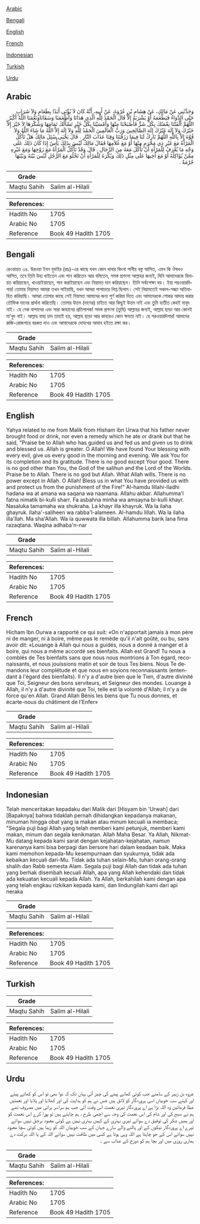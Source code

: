 [Arabic](#arabic)

[Bengali](#bengali)

[English](#english)

[French](#french)

[Indonesian](#indonesian)

[Turkish](#turkish)

[Urdu](#urdu)

## Arabic


<div dir="rtl" lang="ar" style={{fontSize:'larger',backgroundColor:'#f8f9fa',padding:20}}>
وَحَدَّثَنِي عَنْ مَالِكٍ، عَنْ هِشَامِ بْنِ عُرْوَةَ، عَنْ أَبِيهِ، أَنَّهُ كَانَ لاَ يُؤْتَى أَبَدًا بِطَعَامٍ وَلاَ شَرَابٍ حَتَّى الدَّوَاءُ فَيَطْعَمَهُ أَوْ يَشْرَبَهُ إِلاَّ قَالَ الْحَمْدُ لِلَّهِ الَّذِي هَدَانَا وَأَطْعَمَنَا وَسَقَانَاوَنَعَّمَنَا اللَّهُ أَكْبَرُ اللَّهُمَّ أَلْفَتْنَا نِعْمَتُكَ بِكُلِّ شَرٍّ فَأَصْبَحْنَا مِنْهَا وَأَمْسَيْنَا بِكُلِّ خَيْرٍ نَسْأَلُكَ تَمَامَهَا وَشُكْرَهَا لاَ خَيْرَ إِلاَّ خَيْرُكَ وَلاَ إِلَهَ غَيْرُكَ إِلَهَ الصَّالِحِينَ وَرَبَّ الْعَالَمِينَ الْحَمْدُ لِلَّهِ وَلاَ إِلَهَ إِلاَّ اللَّهُ مَا شَاءَ اللَّهُ وَلاَ قُوَّةَ إِلاَّ بِاللَّهِ اللَّهُمَّ بَارِكْ لَنَا فِيمَا رَزَقْتَنَا وَقِنَا عَذَابَ النَّارِ ‏.‏ قَالَ يَحْيَى سُئِلَ مَالِكٌ هَلْ تَأْكُلُ الْمَرْأَةُ مَعَ غَيْرِ ذِي مَحْرَمٍ مِنْهَا أَوْ مَعَ غُلاَمِهَا فَقَالَ مَالِكٌ لَيْسَ بِذَلِكَ بَأْسٌ إِذَا كَانَ ذَلِكَ عَلَى وَجْهِ مَا يُعْرَفُ لِلْمَرْأَةِ أَنْ تَأْكُلَ مَعَهُ مِنَ الرِّجَالِ ‏.‏ قَالَ وَقَدْ تَأْكُلُ الْمَرْأَةُ مَعَ زَوْجِهَا وَمَعَ غَيْرِهِ مِمَّنْ يُؤَاكِلُهُ أَوْ مَعَ أَخِيهَا عَلَى مِثْلِ ذَلِكَ وَيُكْرَهُ لِلْمَرْأَةِ أَنْ تَخْلُوَ مَعَ الرَّجُلِ لَيْسَ بَيْنَهُ وَبَيْنَهَا حُرْمَةٌ ‏.‏
</div>
<div style={{backgroundColor:'#f8f9fa',padding:20, marginBottom: 10}}><table> <thead> <tr> <th>Grade</th> <th></th> </tr> </thead> <tbody> <tr><td>Maqtu Sahih</td><td>Salim al-Hilali</td></tr></tbody></table><table> <thead> <tr> <th>References:</th> <th></th> </tr> </thead> <tbody><tr><td>Hadith No</td><td>1705</td></tr><tr><td>Arabic No</td><td>1705</td></tr><tr><td>Reference</td><td>Book 49 Hadith 1705</td></tr></tbody></table></div>

## Bengali


<div dir="ltr" lang="bn" style={{fontSize:'larger',backgroundColor:'#f8f9fa',padding:20}}>
রেওয়ায়ত ৩৪. উরওয়া ইবন যুবাইর (রাঃ)-এর কাছে যখন কোন খাবার কিংবা পানীয় বস্তু আসিত, এমন কি ঔষধও আসিত, তবে তিনি উহা খাইতেন এবং পান করিতেন আর বলিতেন, সমস্ত প্রশংসা আল্লাহর জন্যই, যিনি আমাদেরকে হিদায়ত করিয়াছেন, খাওয়াইয়াছেন, পান করাইয়াছেন এবং নিয়ামত দান করিয়াছেন। তিনি সর্বাপেক্ষা বড়। ইয়া পরওয়ারদিগার! তোমার নিয়ামত আমরা তখন পাইয়াছি, যখন আমরা পাপাচারে লিপ্ত ছিলাম। সেই নিয়ামতেই সকাল-সন্ধ্যা অতিবাহিত করিয়াছি। আমরা তোমার কাছে সেই নিয়ামত আমাদের জন্য পূর্ণ করিয়া দিতে এবং আমাদেরকে শোকর আদায় করার তৌফিক দানের প্রার্থনা করিতেছি। তোমার উত্তম (দানের) চাইতে আর কিছুই উত্তম নাই এবং তুমি ব্যতীত কেহই মাবূদ নাই। হে নেক বান্দাদের এবং সারা জাহানের প্রতিপালক! সমস্ত প্রশংসা (তুমি) আল্লাহর জন্যই, আল্লাহ ছাড়া আর কোনই মা’বুদ নাই। আল্লাহ যাহা চান তাহাই হয়, আল্লাহ ছাড়া আর কাহারও কোন ক্ষমতা নাই। হে পরওয়ারদিগার! আমাদের রুজি-রোজগারে বরকত দাও এবং আমাদেরকে দোযখের আযাব হইতে রক্ষা কর।
</div>
<div style={{backgroundColor:'#f8f9fa',padding:20, marginBottom: 10}}><table> <thead> <tr> <th>Grade</th> <th></th> </tr> </thead> <tbody> <tr><td>Maqtu Sahih</td><td>Salim al-Hilali</td></tr></tbody></table><table> <thead> <tr> <th>References:</th> <th></th> </tr> </thead> <tbody><tr><td>Hadith No</td><td>1705</td></tr><tr><td>Arabic No</td><td>1705</td></tr><tr><td>Reference</td><td>Book 49 Hadith 1705</td></tr></tbody></table></div>

## English


<div dir="ltr" lang="en" style={{fontSize:'larger',backgroundColor:'#f8f9fa',padding:20}}>
Yahya related to me from Malik from Hisham ibn Urwa that his father never brought food or drink, nor even a remedy which he ate or drank but that he said, "Praise be to Allah who has guided us and fed us and given us to drink and blessed us. Allah is greater. O Allah! We have found Your blessing with every evil, give us every good in the morning and evening. We ask You for its completion and its gratitude. There is no good except Your good. There is no god other than You, the God of the salihun and the Lord of the Worlds. Praise be to Allah. There is no god but Allah. What Allah wills. There is no power except in Allah. O Allah! Bless us in what You have provided us with and protect us from the punishment of the Fire!" Al-hamdu lillahi-lladhi hadana wa at amana wa saqana wa naamana. Allahu akbar. Allahumma'l fatna nimatik bi-kulli sharr. Fa asbahna minha wa amsayna bi-kulli khayr. Nasaluka tamamaha wa shukraha. La khayr illa khayruk. Wa la ilaha ghayruk. Ilaha'-saliheen wa rabba'l-alameen. Al-hamdu lillah. Wa la ilaha illa'llah. Ma sha'Allah. Wa la quwwata illa billah. Allahumma barik lana fima razaqtana. Waqina adhaba'n-nar
</div>
<div style={{backgroundColor:'#f8f9fa',padding:20, marginBottom: 10}}><table> <thead> <tr> <th>Grade</th> <th></th> </tr> </thead> <tbody> <tr><td>Maqtu Sahih</td><td>Salim al-Hilali</td></tr></tbody></table><table> <thead> <tr> <th>References:</th> <th></th> </tr> </thead> <tbody><tr><td>Hadith No</td><td>1705</td></tr><tr><td>Arabic No</td><td>1705</td></tr><tr><td>Reference</td><td>Book 49 Hadith 1705</td></tr></tbody></table></div>

## French


<div dir="ltr" lang="fr" style={{fontSize:'larger',backgroundColor:'#f8f9fa',padding:20}}>
Hicham Ibn Ourwa a rapporté ce qui suit: «On n'apportait jamais à mon père ni de manger, ni à boire, même pas le remède qu'il n'ait goûté, ou bu, sans avoir dit: «Louange à Allah qui nous a guidés, nous a donné à manger et à boire, qui nous a même accordé ses bienfaits. Allah est Grand! Tu nous a comblés de Tes bienfaits sans que nous nous montrions à Ton égard, reconaissants, et nous jouissions matin et soir de tous Tes biens. Nous Te demandons leur complétude et que nous en soyions reconnaissants (entendant à l'égard des bienfaits). Il n'y a d'autre bien que le Tien, d'autre divinité que Toi, Seigneur des bons serviteurs, et Seigneur des mondes. Louange à Allah, il n'y a d'autre divinité que Toi, telle est la volonté d'Allah; il n'y a de force qu'en Allah. Grand Allah Bénis les biens que Tu nous donnes, et écarte-nous du châtiment de l'Enfer»
</div>
<div style={{backgroundColor:'#f8f9fa',padding:20, marginBottom: 10}}><table> <thead> <tr> <th>Grade</th> <th></th> </tr> </thead> <tbody> <tr><td>Maqtu Sahih</td><td>Salim al-Hilali</td></tr></tbody></table><table> <thead> <tr> <th>References:</th> <th></th> </tr> </thead> <tbody><tr><td>Hadith No</td><td>1705</td></tr><tr><td>Arabic No</td><td>1705</td></tr><tr><td>Reference</td><td>Book 49 Hadith 1705</td></tr></tbody></table></div>

## Indonesian


<div dir="ltr" lang="id" style={{fontSize:'larger',backgroundColor:'#f8f9fa',padding:20}}>
Telah menceritakan kepadaku dari Malik dari [Hisyam bin 'Urwah] dari [Bapaknya] bahwa tidaklah pernah dihidangkan kepadanya makanan, minuman hingga obat yang ia makan atau minum kecuali ia membaca; "Segala puji bagi Allah yang telah memberi kami petunjuk, memberi kami makan, minum dan segala kenikmatan. Allah Maha Besar. Ya Allah, Nikmat-Mu datang kepada kami sarat dengan kejahatan-kejahatan, namun karenanya kami bisa berpagi dan bersore hari dalam keadaan baik. Maka kami memohon kepada-Mu kesempurnaan dan syukurnya, tidak ada kebaikan kecuali dari-Mu. Tidak ada tuhan selain-Mu, tuhan orang-orang shalih dan Rabb semesta Alam. Segala puji bagi Allah dan tidak ada tuhan yang berhak disembah kecuali Allah, apa yang Allah kehendaki dan tidak ada kekuatan kecuali kepada Allah. Ya Allah, berkahilah kami dengan apa yang telah engkau rizkikan kepada kami, dan lindungilah kami dari api neraka
</div>
<div style={{backgroundColor:'#f8f9fa',padding:20, marginBottom: 10}}><table> <thead> <tr> <th>Grade</th> <th></th> </tr> </thead> <tbody> <tr><td>Maqtu Sahih</td><td>Salim al-Hilali</td></tr></tbody></table><table> <thead> <tr> <th>References:</th> <th></th> </tr> </thead> <tbody><tr><td>Hadith No</td><td>1705</td></tr><tr><td>Arabic No</td><td>1705</td></tr><tr><td>Reference</td><td>Book 49 Hadith 1705</td></tr></tbody></table></div>

## Turkish


<div dir="ltr" lang="tr" style={{fontSize:'larger',backgroundColor:'#f8f9fa',padding:20}}>

</div>
<div style={{backgroundColor:'#f8f9fa',padding:20, marginBottom: 10}}><table> <thead> <tr> <th>Grade</th> <th></th> </tr> </thead> <tbody> <tr><td>Maqtu Sahih</td><td>Salim al-Hilali</td></tr></tbody></table><table> <thead> <tr> <th>References:</th> <th></th> </tr> </thead> <tbody><tr><td>Hadith No</td><td>1705</td></tr><tr><td>Arabic No</td><td>1705</td></tr><tr><td>Reference</td><td>Book 49 Hadith 1705</td></tr></tbody></table></div>

## Urdu


<div dir="rtl" lang="ur" style={{fontSize:'larger',backgroundColor:'#f8f9fa',padding:20}}>
عروہ بن زبیر کے سامنے جب کوئی کھانے پینے کی چیز آتی یہاں تک کہ دوا بھی تو اس کو کھاتے پیتے اور کہتے سب خوبیاں اسی پروردگار کو لائق ہیں جس نے ہم کو ہدایت کی اور کھلایا اور پلایا اور نعمتیں عطا فرمائیں وہ اللہ بڑا ہے اے پروردگار تیری نعمت اس وقت آئی جب ہم سراسر برائی میں مصروف تھے ہم نے صبح کی اور شام کی اس نعمت کی وجہ سے اچھی طرح ، ہم چاہتے ہیں تو پورا کرے اس نعمت کو اور ہمیں شکر کی توفیق دے سوائے تیری بہتری کے کہیں بہتری نہیں ہے کوئی معبود برحق نہیں سوائے تیرے اے پروردگار نیکوں کے اور پالنے والے سارے جہاں کے سب خوبیاں اللہ کو زیبا ہیں کوئی سچا معبود نہیں سوائے اس کے جو چاہتا ہے اللہ وہی ہوتا ہے کسی میں طاقت نہیں سوائے اللہ کے یا اللہ برکت دے ہماری روزی میں اور بچا ہم کو دوزخ کے عذاب سے ۔
</div>
<div style={{backgroundColor:'#f8f9fa',padding:20, marginBottom: 10}}><table> <thead> <tr> <th>Grade</th> <th></th> </tr> </thead> <tbody> <tr><td>Maqtu Sahih</td><td>Salim al-Hilali</td></tr></tbody></table><table> <thead> <tr> <th>References:</th> <th></th> </tr> </thead> <tbody><tr><td>Hadith No</td><td>1705</td></tr><tr><td>Arabic No</td><td>1705</td></tr><tr><td>Reference</td><td>Book 49 Hadith 1705</td></tr></tbody></table></div>